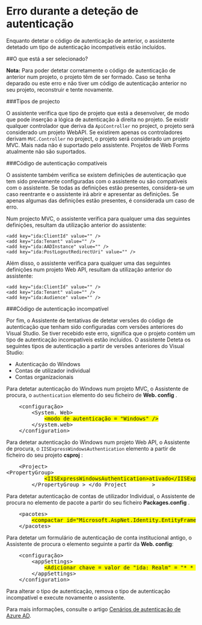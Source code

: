 <properties 
    pageTitle="Erro durante a deteção de autenticação" 
    description="O Assistente de ligação do active directory detetado um tipo de autenticação incompatível" 
    services="active-directory" 
    documentationCenter="" 
    authors="TomArcher" 
    manager="douge" 
    editor=""/>
  
<tags 
    ms.service="active-directory" 
    ms.workload="web" 
    ms.tgt_pltfrm="vs-getting-started" 
    ms.devlang="na" 
    ms.topic="article" 
    ms.date="08/15/2016" 
    ms.author="tarcher"/>

# <a name="error-during-authentication-detection"></a>Erro durante a deteção de autenticação

Enquanto detetar o código de autenticação de anterior, o assistente detetado um tipo de autenticação incompatíveis estão incluídos.   

##<a name="what-is-being-checked"></a>O que está a ser selecionado?

**Nota:** Para poder detetar corretamente o código de autenticação de anterior num projeto, o projeto têm de ser formado.  Caso se tenha deparado ou este erro e não tiver um código de autenticação anterior no seu projeto, reconstruir e tente novamente.

###<a name="project-types"></a>Tipos de projecto

O assistente verifica que tipo de projeto que está a desenvolver, de modo que pode inserção a lógica de autenticação à direita no projeto.  Se existir qualquer controlador que deriva da `ApiController` no project, o projeto será considerado um projeto WebAPI.  Se existirem apenas os controladores derivam `MVC.Controller` no project, o projeto será considerado um projeto MVC.  Mais nada não é suportado pelo assistente.  Projetos de Web Forms atualmente não são suportados.

###<a name="compatible-authentication-code"></a>Código de autenticação compatíveis

O assistente também verifica se existem definições de autenticação que tem sido previamente configuradas com o assistente ou são compatíveis com o assistente.  Se todas as definições estão presentes, considera-se um caso reentrante e o assistente irá abrir e apresentar as definições.  Se apenas algumas das definições estão presentes, é considerada um caso de erro.

Num projecto MVC, o assistente verifica para qualquer uma das seguintes definições, resultam da utilização anterior do assistente:

    <add key="ida:ClientId" value="" />
    <add key="ida:Tenant" value="" />
    <add key="ida:AADInstance" value="" />
    <add key="ida:PostLogoutRedirectUri" value="" />

Além disso, o assistente verifica para qualquer uma das seguintes definições num projeto Web API, resultam da utilização anterior do assistente:

    <add key="ida:ClientId" value="" />
    <add key="ida:Tenant" value="" />
    <add key="ida:Audience" value="" />

###<a name="incompatible-authentication-code"></a>Código de autenticação incompatível

Por fim, o Assistente de tentativas de detetar versões do código de autenticação que tenham sido configuradas com versões anteriores do Visual Studio. Se tiver recebido este erro, significa que o projeto contém um tipo de autenticação incompatíveis estão incluídos. O assistente Deteta os seguintes tipos de autenticação a partir de versões anteriores do Visual Studio:

* Autenticação do Windows 
* Contas de utilizador individual 
* Contas organizacionais 
 

Para detetar autenticação do Windows num projeto MVC, o Assistente de procura, o `authentication` elemento do seu ficheiro de **Web. config** .

<pre>
    &lt;configuração&gt;
        &lt;System. Web&gt;
            <span style="background-color: yellow">&lt;modo de autenticação = "Windows" /&gt;</span>
        &lt;/system.web&gt;
    &lt;/configuration&gt;
</pre>

Para detetar autenticação do Windows num projeto Web API, o Assistente de procura, o `IISExpressWindowsAuthentication` elemento a partir de ficheiro do seu projeto **csproj** :

<pre>
    &lt;Project&gt;
&lt;PropertyGroup&gt;
            <span style="background-color: yellow">&lt;IISExpressWindowsAuthentication&gt;ativado&lt;/IISExpressWindowsAuthentication&gt;</span>
        &lt;/PropertyGroup > &lt;/do Project        &gt;
</pre>

Para detetar autenticação de contas de utilizador Individual, o Assistente de procura no elemento de pacote a partir do seu ficheiro **Packages.config** .

<pre>
    &lt;pacotes&gt;
        <span style="background-color: yellow">&lt;compactar id="Microsoft.AspNet.Identity.EntityFramework" versão = "2.1.0" targetFramework = "net45" /&gt;</span>
    &lt;/pacotes&gt;
</pre>

Para detetar um formulário de autenticação de conta institucional antigo, o Assistente de procura o elemento seguinte a partir da **Web. config**:

<pre>
    &lt;configuração&gt;
        &lt;appSettings&gt;
            <span style="background-color: yellow">&lt;Adicionar chave = valor de "ida: Realm" = "* * *" /&gt;</span>
        &lt;/appSettings&gt;
    &lt;/configuration&gt;
</pre>

Para alterar o tipo de autenticação, remova o tipo de autenticação incompatível e execute novamente o assistente.

Para mais informações, consulte o artigo [Cenários de autenticação de Azure AD](active-directory-authentication-scenarios.md).